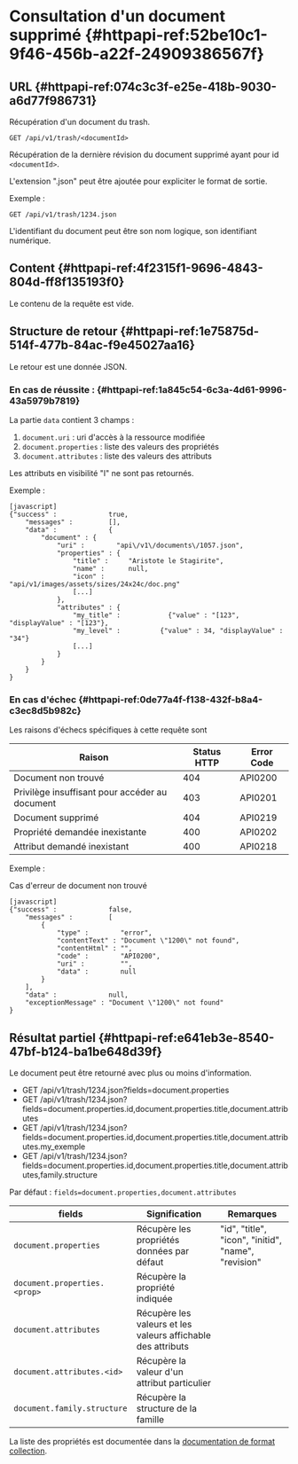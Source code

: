 # Consultation d'un document supprimé  {#httpapi-ref:52be10c1-9f46-456b-a22f-24909386567f}

## URL {#httpapi-ref:074c3c3f-e25e-418b-9030-a6d77f986731}

Récupération d'un document du trash.

    GET /api/v1/trash/<documentId>

Récupération de la dernière révision du document supprimé ayant pour id `<documentId>`.

L'extension ".json" peut être ajoutée pour expliciter le format de sortie.

Exemple :

    GET /api/v1/trash/1234.json

L'identifiant du document peut être son nom logique, son identifiant numérique.

## Content {#httpapi-ref:4f2315f1-9696-4843-804d-ff8f135193f0}

Le contenu de la requête est vide.

## Structure de retour {#httpapi-ref:1e75875d-514f-477b-84ac-f9e45027aa16}

Le retour est une donnée JSON.

### En cas de réussite : {#httpapi-ref:1a845c54-6c3a-4d61-9996-43a5979b7819}

La partie `data` contient 3 champs :

1.  `document.uri` : uri d'accès à la ressource modifiée
1.  `document.properties` : liste des valeurs des propriétés
1.  `document.attributes` : liste des valeurs des attributs

Les attributs en visibilité "I" ne sont pas retournés. 

Exemple :

    [javascript]
    {"success" :             true,
        "messages" :         [],
        "data" :             {
            "document" : {
                "uri" :        "api\/v1\/documents\/1057.json",
                "properties" : {
                    "title" :     "Aristote le Stagirite",
                    "name" :      null,
                    "icon" :      "api/v1/images/assets/sizes/24x24c/doc.png"
                    [...]
                },
                "attributes" : {
                    "my_title" :            {"value" : "[123", "displayValue" : "[123"},
                    "my_level" :          {"value" : 34, "displayValue" : "34"}
                    [...]
                }
            }
        }
    }

### En cas d'échec {#httpapi-ref:0de77a4f-f138-432f-b8a4-c3ec8d5b982c}

Les raisons d'échecs spécifiques à cette requête sont 

|                     Raison                     | Status HTTP | Error Code |
| ---------------------------------------------- | ----------- | ---------- |
| Document non trouvé                            |         404 | API0200    |
| Privilège insuffisant pour accéder au document |         403 | API0201    |
| Document supprimé                              |         404 | API0219    |
| Propriété demandée inexistante                 |         400 | API0202    |
| Attribut demandé inexistant                    |         400 | API0218    |

Exemple : 

Cas d'erreur de document non trouvé

    [javascript]
    {"success" :             false,
        "messages" :         [
            {
                "type" :        "error",
                "contentText" : "Document \"1200\" not found",
                "contentHtml" : "",
                "code" :        "API0200",
                "uri" :         "",
                "data" :        null
            }
        ],
        "data" :             null,
        "exceptionMessage" : "Document \"1200\" not found"
    }

## Résultat partiel {#httpapi-ref:e641eb3e-8540-47bf-b124-ba1be648d39f}

Le document peut être retourné avec plus ou moins d'information.

* GET /api/v1/trash/1234.json?fields=document.properties
* GET /api/v1/trash/1234.json?fields=document.properties.id,document.properties.title,document.attributes
* GET /api/v1/trash/1234.json?fields=document.properties.id,document.properties.title,document.attributes.my_exemple
* GET /api/v1/trash/1234.json?fields=document.properties.id,document.properties.title,document.attributes,family.structure

Par défaut : `fields=document.properties,document.attributes`

|            fields            |                        Signification                         |                      Remarques                      |
| ---------------------------- | ------------------------------------------------------------ | --------------------------------------------------- |
| `document.properties`        | Récupère les propriétés données par défaut                   | "id", "title", "icon", "initid", "name", "revision" |
| `document.properties.<prop>` | Récupère la propriété indiquée                               |                                                     |
| `document.attributes`        | Récupère les valeurs et les valeurs affichable des attributs |                                                     |
| `document.attributes.<id>`   | Récupère la valeur d'un attribut particulier                 |                                                     |
| `document.family.structure`  | Récupère la structure de la famille                          |                                                     |

La liste des propriétés est documentée dans la [documentation de format collection][properties].

[properties]: http://docs.anakeen.com/dynacase/3.2/dynacase-doc-core-reference/website/book/core-ref:74ce9ce4-8e4e-42ee-a0df-415eb6897a81.html#core-ref:9ebcbfd6-d094-45ee-a993-9b221fb4d893
